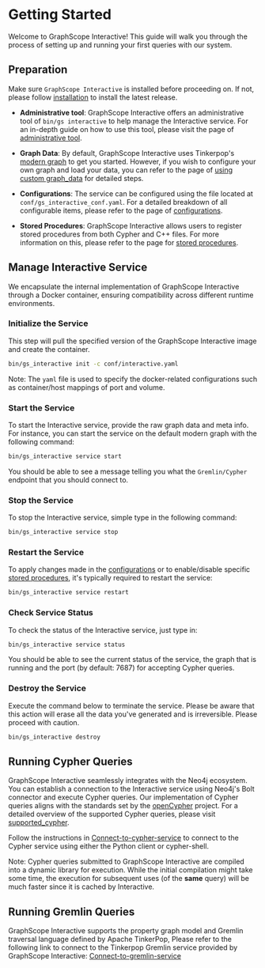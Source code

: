 # Getting Started

Welcome to GraphScope Interactive! This guide will walk you through the process of setting up and running your first queries with our system.

## Preparation

Make sure `GraphScope Interactive` is installed before proceeding on. If not, please follow [installation](./installation) to install the latest release.

- **Administrative tool**: GraphScope Interactive offers an administrative tool of `bin/gs interactive` to help manage the Interactive service. For an in-depth guide on how to use this tool, please visit the page of [administrative tool](./tools/admin_tool). 

- **Graph Data**: By default, GraphScope Interactive uses Tinkerpop's [modern graph](https://tinkerpop.apache.org/docs/current/tutorials/getting-started/) to get you started. However, if you wish to configure your own graph and load your data, you can refer to the page of [using custom graph_data](./custom_graph) for detailed steps.
  
- **Configurations**: The service can be configured using the file located at `conf/gs_interactive_conf.yaml`. For a detailed breakdown of all configurable items, please refer to the page of [configurations](./interactive_conf). 

- **Stored Procedures**: GraphScope Interactive allows users to register stored procedures from both Cypher and C++ files. For more information on this, please refer to the page for [stored procedures](./stored_procedures).
  

## Manage Interactive Service
We encapsulate the internal implementation of GraphScope Interactive through a Docker container, ensuring compatibility across different runtime environments.

### Initialize the Service
This step will pull the specified version of the GraphScope Interactive image and create the container. 

```bash
bin/gs_interactive init -c conf/interactive.yaml
```

Note: The `yaml` file is used to specify the docker-related configurations such as container/host mappings of port and volume.


### Start the Service
To start the Interactive service, provide the raw graph data and meta info. For instance, you can start the service on the default modern graph with the following command:

```bash
bin/gs_interactive service start
```
You should be able to see a message telling you what the `Gremlin/Cypher` endpoint that you should connect to.

### Stop the Service
To stop the Interactive service, simple type in the following command:

```bash
bin/gs_interactive service stop
```
### Restart the Service
To apply changes made in the [configurations](./interactive_conf) or to enable/disable specific [stored procedures](./stored_procedures), it's typically required to restart the service:

```bash
bin/gs_interactive service restart
```

### Check Service Status
To check the status of the Interactive service, just type in:

```bash
bin/gs_interactive service status
```
You should be able to see the current status of the service, the graph that is running and the port (by default: 7687) for accepting Cypher queries.   


### Destroy the Service
Execute the command below to terminate the service. Please be aware that this action will erase all the data you've generated and is irreversible. Please proceed with caution.

```bash
bin/gs_interactive destroy
```

## Running Cypher Queries
GraphScope Interactive seamlessly integrates with the Neo4j ecosystem. You can establish a connection to the Interactive service using Neo4j's Bolt connector and execute Cypher queries. Our implementation of Cypher queries aligns with the standards set by the [openCypher](http://www.opencypher.org/) project. For a detailed overview of the supported Cypher queries, please visit [supported_cypher](https://graphscope.io/docs/latest/interactive_engine/neo4j/supported_cypher).

Follow the instructions in [Connect-to-cypher-service](../../interactive_engine/neo4j/cypher_sdk) to connect to the Cypher service using either the Python client or cypher-shell.


Note: Cypher queries submitted to GraphScope Interactive are compiled into a dynamic library for execution. While the initial compilation might take some time, the execution for subsequent uses (of the **same** query) will be much faster since it is cached by Interactive.

## Running Gremlin Queries

GraphScope Interactive supports the property graph model and Gremlin traversal language defined by Apache TinkerPop,
Please refer to the following link to connect to the Tinkerpop Gremlin service provided by GraphScope Interactive: [Connect-to-gremlin-service](../../interactive_engine/tinkerpop/tinkerpop_gremlin)